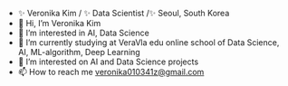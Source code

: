 - ✨ Veronika Kim / ✨ Data Scientist /✨ Seoul,  South Korea 
- 👋 Hi, I’m Veronika Kim
- 👀 I’m interested in AI, Data Science
- 🌱 I’m currently studying at VeraVla edu online school of Data Science, AI, ML-algorithm, Deep Learning
- 💞️ I’m interested on AI and Data Science projects
- 📫 How to reach me veronika010341z@gmail.com



<!---
KIMVERONIKA/KIMVERONIKA is a ✨ special ✨ repository because its `README.md` (this file) appears on your GitHub profile.
You can click the Preview link to take a look at your changes.
--->

